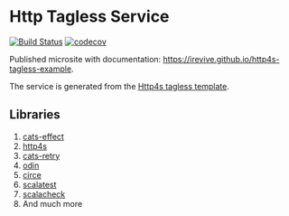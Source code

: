 # Http Tagless Service

[![Build Status](https://travis-ci.org/iRevive/http4s-tagless-template.g8.svg?branch=master)](https://travis-ci.org/iRevive/http4s-tagless-template.g8)
[![codecov](https://codecov.io/gh/iRevive/http4s-tagless-example/branch/master/graph/badge.svg)](https://codecov.io/gh/iRevive/http4s-tagless-example)

Published microsite with documentation: https://irevive.github.io/http4s-tagless-example.

The service is generated from the [Http4s tagless template](https://github.com/iRevive/http4s-tagless-template.g8).  

## Libraries
1) [cats-effect](https://github.com/typelevel/cats-effect)
2) [http4s](https://github.com/http4s/http4s)
3) [cats-retry](https://github.com/cb372/cats-retry)
4) [odin](https://github.com/valskalla/odin)
5) [circe](https://github.com/circe/circe)
6) [scalatest](https://github.com/scalatest/scalatest)
7) [scalacheck](https://github.com/rickynils/scalacheck)
8) And much more

